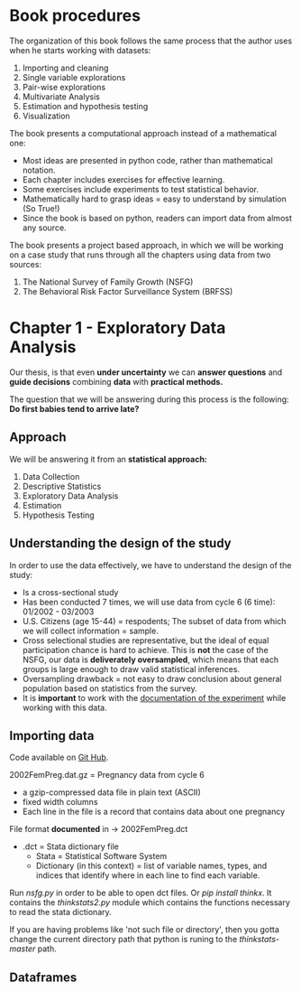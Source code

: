 #   Book procedures
The organization of this book follows the same process that the author uses when he starts working with datasets:
1.  Importing and cleaning
2.  Single variable explorations
3.  Pair-wise explorations
4.  Multivariate Analysis
5.  Estimation and hypothesis testing
6.  Visualization

The book presents a computational approach instead of a mathematical one:
-   Most ideas are presented in python code, rather than mathematical notation.
-   Each chapter includes exercises for effective learning.
-   Some exercises include experiments to test statistical behavior.
-   Mathematically hard to grasp ideas = easy to understand by simulation (So True!)
-   Since the book is based on python, readers can import data from almost any source.

The book presents a project based approach, in which we will be working on a case study that runs through all the chapters using data from two sources:
1.  The National Survey of Family Growth (NSFG)
2.  The Behavioral Risk Factor Surveillance System (BRFSS)
    
#   Chapter 1 - Exploratory Data Analysis

Our thesis, is that even **under uncertainty** we can **answer questions** and **guide decisions** combining **data** with **practical methods.**

The question that we will be answering during this process is the following: **Do first babies tend to arrive late?**

##  Approach
We will be answering it from an **statistical approach:**
1.  Data Collection
2.  Descriptive Statistics
3.  Exploratory Data Analysis
4.  Estimation
5.  Hypothesis Testing

##  Understanding the design of the study
In order to use the data effectively, we have to understand the design of the study:
-   Is a cross-sectional study
-   Has been conducted 7 times, we will use data from cycle 6 (6 time): 01/2002 - 03/2003
-   U.S. Citizens (age 15-44) = respodents; The subset of data from which we will collect information = sample. 
-   Cross selectional studies are representative, but the ideal of equal participation chance is hard to achieve. This is **not** the case of the NSFG, our data is **deliverately oversampled**, which means that each groups is large enough to draw valid statistical inferences.
-   Oversampling drawback = not easy to draw conclusion about general population based on statistics from the survey.
-   It is **important** to work with the [documentation of the experiment](https://www.cdc.gov/nchs/nsfg/index.htm) while working with this data.

##  Importing data
Code available on [Git Hub](https://github.com/AllenDowney/ThinkStats2).

2002FemPreg.dat.gz = Pregnancy data from cycle 6
-   a gzip-compressed data file in plain text (ASCII)
-    fixed width columns
-   Each line in the file is a record that contains data about one pregnancy
    
File format **documented** in -> 2002FemPreg.dct
-   .dct = Stata dictionary file
    -   Stata = Statistical Software System
    -   Dictionary (in this context) =  list of variable names, types, and indices that identify where in each line to find each variable.
    
Run *nsfg.py* in order to be able to open dct files. Or *pip install thinkx*. It contains the *thinkstats2.py* module which contains the functions necessary to read the stata dictionary.

If you are having problems like 'not such file or directory', then you gotta change the current directory path that python is runing to the *thinkstats- master* path.
        
##  Dataframes
    
